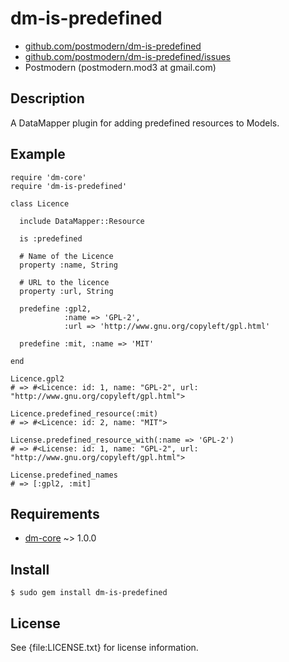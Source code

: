 # dm-is-predefined

* [github.com/postmodern/dm-is-predefined](http://github.com/postmodern/dm-is-predefined)
* [github.com/postmodern/dm-is-predefined/issues](http://github.com/postmodern/dm-is-predefined/issues)
* Postmodern (postmodern.mod3 at gmail.com)

## Description

A DataMapper plugin for adding predefined resources to Models.

## Example

    require 'dm-core'
    require 'dm-is-predefined'
  
    class Licence
  
      include DataMapper::Resource

      is :predefined
    
      # Name of the Licence
      property :name, String
    
      # URL to the licence
      property :url, String
    
      predefine :gpl2,
                :name => 'GPL-2',
                :url => 'http://www.gnu.org/copyleft/gpl.html'

      predefine :mit, :name => 'MIT'
  
    end
  
    Licence.gpl2
    # => #<Licence: id: 1, name: "GPL-2", url: "http://www.gnu.org/copyleft/gpl.html">
  
    Licence.predefined_resource(:mit)
    # => #<Licence: id: 2, name: "MIT">

    License.predefined_resource_with(:name => 'GPL-2')
    # => #<License: id: 1, name: "GPL-2", url: "http://www.gnu.org/copyleft/gpl.html">

    License.predefined_names
    # => [:gpl2, :mit]

## Requirements

* [dm-core](http://github.com/datamapper/dm-core/) ~> 1.0.0

## Install

    $ sudo gem install dm-is-predefined

## License

See {file:LICENSE.txt} for license information.

